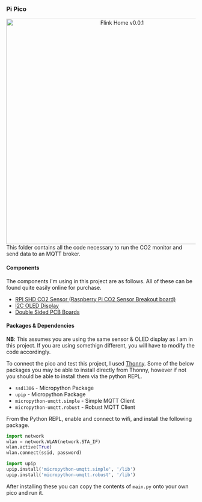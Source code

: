### Pi Pico 

<p align="center">
  <img style="float: right;width:600px;height:600px;" src="../images/flink-homev1.jpg" alt="Flink Home v0.0.1"/>
</p>

This folder contains all the code necessary to run the CO2 monitor and send data to an MQTT broker.

#### Components

The components I'm using in this project are as follows. All of these can be found quite easily online for purchase.

- [RPI SHD CO2 Sensor (Raspberry Pi CO2 Sensor Breakout board)](https://www.reichelt.com/pl/en/raspberry-pi-shield-co2-sensor-breakout-board-rpi-shd-co2-sens-p311516.html?r=1)
- [I2C OLED Display](https://randomnerdtutorials.com/guide-for-oled-display-with-arduino/)
- [Double Sided PCB Boards](https://www.amazon.co.uk/gp/product/B073ZHVKC1/ref=ppx_yo_dt_b_asin_title_o05_s00?ie=UTF8&psc=1)

#### Packages & Dependencies

**NB**: This assumes you are using the same sensor & OLED display as I am in this project. If you are using somethign different, you will have to modify the code accordingly.

To connect the pico and test this project, I used [Thonny](https://thonny.org/). Some of the below packages you may be able to install directly from Thonny, however if not you should be able to install them via the python REPL.

- `ssd1306` - Micropython Package
- `upip` - Micropython Package
- `micropython-umqtt.simple` - Simple MQTT Client
- `micropython-umqtt.robust` - Robust MQTT Client

From the Python REPL, enable and connect to wifi, and install the following package.

```python
import network
wlan = network.WLAN(network.STA_IF)
wlan.active(True)
wlan.connect(ssid, password)

import upip
upip.install('micropython-umqtt.simple', '/lib')
upip.install('micropython-umqtt.robust', '/lib')
```

After installing these you can copy the contents of `main.py` onto your own pico and run it.
